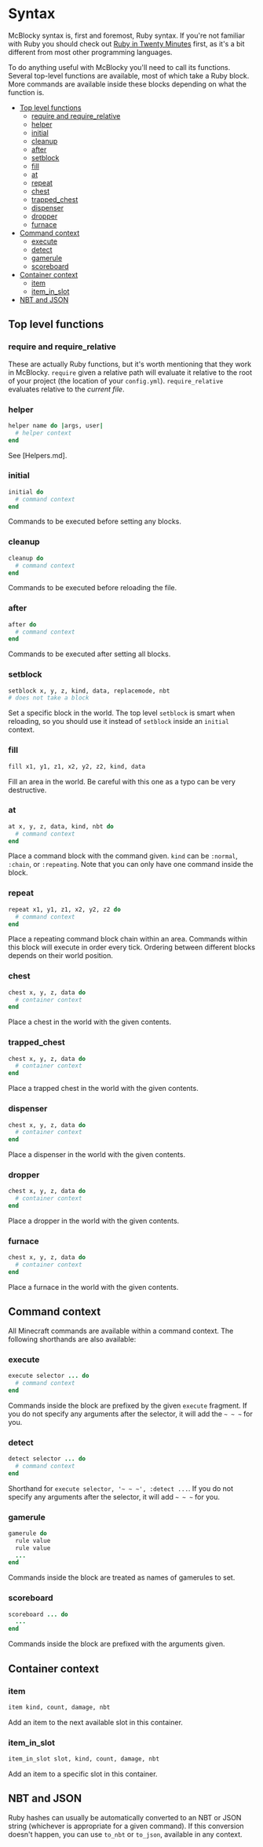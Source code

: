 # Syntax
McBlocky syntax is, first and foremost, Ruby syntax. If you're not familiar with Ruby you should check out [Ruby in Twenty Minutes](https://www.ruby-lang.org/en/documentation/quickstart/) first, as it's a bit different from most other programming languages.

To do anything useful with McBlocky you'll need to call its functions. Several top-level functions are available, most of which take a Ruby block. More commands are available inside these blocks depending on what the function is.

<!-- START doctoc generated TOC please keep comment here to allow auto update -->
<!-- DON'T EDIT THIS SECTION, INSTEAD RE-RUN doctoc TO UPDATE -->


- [Top level functions](#top-level-functions)
  - [require and require_relative](#require-and-require_relative)
  - [helper](#helper)
  - [initial](#initial)
  - [cleanup](#cleanup)
  - [after](#after)
  - [setblock](#setblock)
  - [fill](#fill)
  - [at](#at)
  - [repeat](#repeat)
  - [chest](#chest)
  - [trapped_chest](#trapped_chest)
  - [dispenser](#dispenser)
  - [dropper](#dropper)
  - [furnace](#furnace)
- [Command context](#command-context)
  - [execute](#execute)
  - [detect](#detect)
  - [gamerule](#gamerule)
  - [scoreboard](#scoreboard)
- [Container context](#container-context)
  - [item](#item)
  - [item_in_slot](#item_in_slot)
- [NBT and JSON](#nbt-and-json)

<!-- END doctoc generated TOC please keep comment here to allow auto update -->

## Top level functions
### require and require_relative
These are actually Ruby functions, but it's worth mentioning that they work in McBlocky. `require` given a relative path will evaluate it relative to the root of your project (the location of your `config.yml`). `require_relative` evaluates relative to the *current file*.

### helper
```ruby
helper name do |args, user|
  # helper context
end
```
See [Helpers.md].

### initial
```ruby
initial do
  # command context
end
```
Commands to be executed before setting any blocks.

### cleanup
```ruby
cleanup do
  # command context
end
```
Commands to be executed before reloading the file.

### after
```ruby
after do
  # command context
end
```
Commands to be executed after setting all blocks.

### setblock
```ruby
setblock x, y, z, kind, data, replacemode, nbt
# does not take a block
```
Set a specific block in the world. The top level `setblock` is smart when reloading, so you should use it instead of `setblock` inside an `initial` context.

### fill
```ruby
fill x1, y1, z1, x2, y2, z2, kind, data
```
Fill an area in the world. Be careful with this one as a typo can be very destructive.

### at
```ruby
at x, y, z, data, kind, nbt do
  # command context
end
```
Place a command block with the command given. `kind` can be `:normal`, `:chain`, or `:repeating`. Note that you can only have one command inside the block.

### repeat
```ruby
repeat x1, y1, z1, x2, y2, z2 do
  # command context
end
```
Place a repeating command block chain within an area. Commands within this block will execute in order every tick. Ordering between different blocks depends on their world position.

### chest
```ruby
chest x, y, z, data do
  # container context
end
```
Place a chest in the world with the given contents.

### trapped_chest
```ruby
chest x, y, z, data do
  # container context
end
```
Place a trapped chest in the world with the given contents.

### dispenser
```ruby
chest x, y, z, data do
  # container context
end
```
Place a dispenser in the world with the given contents.

### dropper
```ruby
chest x, y, z, data do
  # container context
end
```
Place a dropper in the world with the given contents.

### furnace
```ruby
chest x, y, z, data do
  # container context
end
```
Place a furnace in the world with the given contents.


## Command context
All Minecraft commands are available within a command context. The following shorthands are also available:

### execute
```ruby
execute selector ... do
  # command context
end
```
Commands inside the block are prefixed by the given `execute` fragment. If you do not specify any arguments after the selector, it will add the `~ ~ ~` for you.

### detect
```ruby
detect selector ... do
  # command context
end
```
Shorthand for `execute selector, '~ ~ ~', :detect ...`. If you do not specify any arguments after the selector, it will add `~ ~ ~` for you.

### gamerule
```ruby
gamerule do
  rule value
  rule value
  ...
end
```
Commands inside the block are treated as names of gamerules to set.

### scoreboard
```ruby
scoreboard ... do
  ...
end
```
Commands inside the block are prefixed with the arguments given.

## Container context
### item
```ruby
item kind, count, damage, nbt
```
Add an item to the next available slot in this container.

### item_in_slot
```ruby
item_in_slot slot, kind, count, damage, nbt
```
Add an item to a specific slot in this container.

## NBT and JSON
Ruby hashes can usually be automatically converted to an NBT or JSON string (whichever is appropriate for a given command). If this conversion doesn't happen, you can use `to_nbt` or `to_json`, available in any context.
